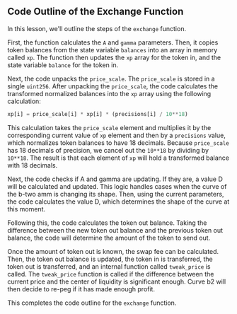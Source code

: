 ## Code Outline of the Exchange Function

In this lesson, we'll outline the steps of the `exchange` function.

First, the function calculates the `A` and `gamma` parameters. Then, it copies token balances from the state variable `balances` into an array in memory called `xp`. The function then updates the `xp` array for the token in, and the state variable `balance` for the token in.

Next, the code unpacks the `price_scale`. The `price_scale` is stored in a single `uint256`. After unpacking the `price_scale`, the code calculates the transformed normalized balances into the `xp` array using the following calculation:
```javascript
xp[i] = price_scale[i] * xp[i] * (precisions[i] / 10**18)
```
This calculation takes the `price_scale` element and multiplies it by the corresponding current value of `xp` element and then by a `precisions` value, which normalizes token balances to have 18 decimals. Because `price_scale` has 18 decimals of precision, we cancel out the `10**18` by dividing by `10**18`. The result is that each element of `xp` will hold a transformed balance with 18 decimals.

Next, the code checks if A and gamma are updating. If they are, a value D will be calculated and updated. This logic handles cases when the curve of the b-two amm is changing its shape. Then, using the current parameters, the code calculates the value D, which determines the shape of the curve at this moment.

Following this, the code calculates the token out balance. Taking the difference between the new token out balance and the previous token out balance, the code will determine the amount of the token to send out.

Once the amount of token out is known, the swap fee can be calculated. Then, the token out balance is updated, the token in is transferred, the token out is transferred, and an internal function called `tweak_price` is called. The `tweak_price` function is called if the difference between the current price and the center of liquidity is significant enough. Curve b2 will then decide to re-peg if it has made enough profit.

This completes the code outline for the `exchange` function.
